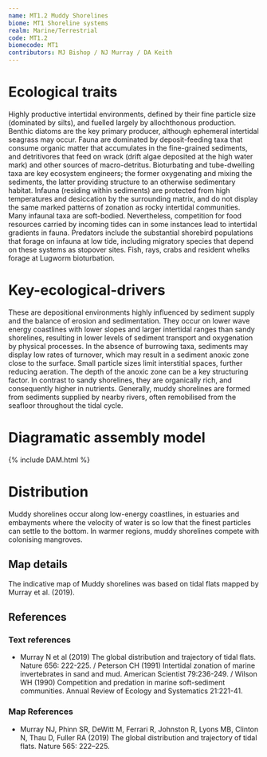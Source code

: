 ```yaml
---
name: MT1.2 Muddy Shorelines
biome: MT1 Shoreline systems
realm: Marine/Terrestrial
code: MT1.2
biomecode: MT1
contributors: MJ Bishop / NJ Murray / DA Keith
---
```


# Ecological traits

Highly productive intertidal environments, defined by their fine particle size (dominated by silts), and fuelled largely by allochthonous production. Benthic diatoms are the key primary producer, although ephemeral intertidal seagrass may occur. Fauna are dominated by deposit-feeding taxa that consume organic matter that accumulates in the fine-grained sediments, and detritivores that feed on wrack (drift algae deposited at the high water mark) and other sources of macro-detritus. Bioturbating and tube-dwelling taxa are key ecosystem engineers; the former oxygenating and mixing the sediments, the latter providing structure to an otherwise sedimentary habitat. Infauna (residing within sediments) are protected from high temperatures and desiccation by the surrounding matrix, and do not display the same marked patterns of zonation as rocky intertidal communities. Many infaunal taxa are soft-bodied. Nevertheless, competition for food resources carried by incoming tides can in some instances lead to intertidal gradients in fauna. Predators include the substantial shorebird populations that forage on infauna at low tide, including migratory species that depend on these systems as stopover sites. Fish, rays, crabs and resident whelks forage at Lugworm bioturbation.

# Key-ecological-drivers

These are depositional environments highly influenced by sediment supply and the balance of erosion and sedimentation. They occur on lower wave energy coastlines with lower slopes and larger intertidal ranges than sandy shorelines, resulting in lower levels of sediment transport and oxygenation by physical processes. In the absence of burrowing taxa, sediments may display low rates of turnover, which may result in a sediment anoxic zone close to the surface. Small particle sizes limit interstitial spaces, further reducing aeration. The depth of the anoxic zone can be a key structuring factor. In contrast to sandy shorelines, they are organically rich, and consequently higher in nutrients. Generally, muddy shorelines are formed from sediments supplied by nearby rivers, often remobilised from the seafloor throughout the tidal cycle.

# Diagramatic assembly model

{% include DAM.html %}

# Distribution

Muddy shorelines occur along low-energy coastlines, in estuaries and embayments where the velocity of water is so low that the finest particles can settle to the bottom. In warmer regions, muddy shorelines compete with colonising mangroves.

## Map details

The indicative map of Muddy shorelines was based on tidal flats mapped by Murray et al. (2019).

## References
### Text references
* Murray N et al (2019) The global distribution and trajectory of tidal flats. Nature 656: 222-225. / Peterson CH (1991) Intertidal zonation of marine invertebrates in sand and mud. American Scientist 79:236-249. / Wilson WH (1990) Competition and predation in marine soft-sediment communities. Annual Review of Ecology and Systematics 21:221-41.
### Map References
* Murray NJ, Phinn SR, DeWitt M, Ferrari R, Johnston R, Lyons MB, Clinton N, Thau D, Fuller RA (2019) The global distribution and trajectory of tidal flats. Nature 565: 222–225.
